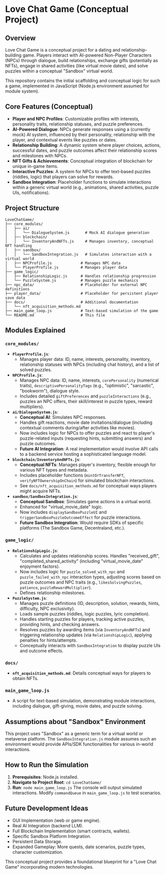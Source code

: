 # Love Chat Game (Conceptual Project)

## Overview

Love Chat Game is a conceptual project for a dating and relationship-building game. Players interact with AI-powered Non-Player Characters (NPCs) through dialogue, build relationships, exchange gifts (potentially as NFTs), engage in shared activities (like virtual movie dates), and solve puzzles within a conceptual "Sandbox" virtual world.

This repository contains the initial scaffolding and conceptual logic for such a game, implemented in JavaScript (Node.js environment assumed for module system).

## Core Features (Conceptual)

*   **Player and NPC Profiles**: Customizable profiles with interests, personality traits, relationship statuses, and puzzle preferences.
*   **AI-Powered Dialogue**: NPCs generate responses using a (currently mock) AI system, influenced by their personality, relationship with the player, and contextual events like puzzles or dates.
*   **Relationship Building**: A dynamic system where player choices, actions, successful dates, and puzzle outcomes affect their relationship scores and milestones with NPCs.
*   **NFT Gifts & Achievements**: Conceptual integration of blockchain for unique in-game items.
*   **Interactive Puzzles**: A system for NPCs to offer text-based puzzles (riddles, logic) that players can solve for rewards.
*   **Sandbox Integration**: Placeholder functions to simulate interactions within a generic virtual world (e.g., animations, shared activities, puzzle UIs, notifications).

## Project Structure

```
LoveChatGame/
├── core_modules/
│   ├── ai/
│   │   └── DialogueSystem.js       # Mock AI dialogue generation
│   ├── blockchain/
│   │   └── InventoryAndNFTs.js     # Manages inventory, conceptual NFT handling
│   ├── sandbox/
│   │   └── SandboxIntegration.js   # Simulates interaction with a virtual world
│   ├── NPCProfile.js             # Manages NPC data
│   └── PlayerProfile.js          # Manages player data
├── game_logic/
│   ├── RelationshipLogic.js      # Handles relationship progression
│   └── PuzzleSystem.js           # Manages puzzle mechanics
├── npc_data/                     # Placeholder for external NPC definitions
├── player_data/                  # Placeholder for persistent player save data
├── docs/                         # Additional documentation
│   └── nft_acquisition_methods.md
├── main_game_loop.js             # Text-based simulation of the game
└── README.md                     # This file
```

## Modules Explained

### `core_modules/`

*   **`PlayerProfile.js`**:
    *   Manages player data: ID, name, interests, personality, inventory, relationship statuses with NPCs (including chat history), and a list of solved puzzles.
*   **`NPCProfile.js`**:
    *   Manages NPC data: ID, name, interests, `corePersonality` (numerical traits), `descriptivePersonalityTags` (e.g., "optimistic", "sarcastic", "bookworm"), dialogue style.
    *   Includes detailed `giftPreferences` and `puzzleInteractions` (e.g., puzzles an NPC offers, their skill/interest in puzzle types, reward multipliers).
*   **`ai/DialogueSystem.js`**:
    *   **Conceptual AI**: Simulates NPC responses.
    *   Handles gift reactions, movie date invitations/dialogue (including contextual comments during/after activities like movies).
    *   Now includes logic for NPCs to offer puzzles and react to player's puzzle-related inputs (requesting hints, submitting answers) and puzzle outcomes.
    *   **Future AI Integration**: A real implementation would involve API calls to a backend service hosting a sophisticated language model.
*   **`blockchain/InventoryAndNFTs.js`**:
    *   **Conceptual NFTs**: Manages player's inventory, flexible enough for various NFT types and metadata.
    *   Includes placeholder functions (`mintOrTransferNFT`, `verifyNFTOwnershipOnChain`) for simulated blockchain interactions.
    *   See `docs/nft_acquisition_methods.md` for conceptual ways players might acquire NFTs.
*   **`sandbox/SandboxIntegration.js`**:
    *   **Conceptual Sandbox**: Simulates game actions in a virtual world.
    *   Enhanced for "virtual_movie_date" logic.
    *   Now includes `displaySandboxPuzzleUI` and `triggerSandboxPuzzleOutcomeEffect` for puzzle interactions.
    *   **Future Sandbox Integration**: Would require SDKs of specific platforms (The Sandbox Game, Decentraland, etc.).

### `game_logic/`

*   **`RelationshipLogic.js`**:
    *   Calculates and updates relationship scores. Handles "received_gift", "completed_shared_activity" (including "virtual_movie_date" enjoyment factors).
    *   Now includes logic for `puzzle_solved_with_npc` and `puzzle_failed_with_npc` interaction types, adjusting scores based on puzzle outcomes and NPC traits (e.g., `likesSolvingPuzzles`, `patience`, `puzzleRewardMultiplier`).
    *   Defines relationship milestones.
*   **`PuzzleSystem.js`**:
    *   Manages puzzle definitions (ID, description, solution, rewards, hints, difficulty, NPC exclusivity).
    *   Loads sample puzzles (riddles, logic puzzles, lyric completion).
    *   Handles starting puzzles for players, tracking active puzzles, providing hints, and checking answers.
    *   Resolves puzzles by awarding items (via `InventoryAndNFTs`) and triggering relationship updates (via `RelationshipLogic`), applying penalties for hints/attempts.
    *   Conceptually interacts with `SandboxIntegration` to display puzzle UIs and outcome effects.

### `docs/`
*   **`nft_acquisition_methods.md`**: Details conceptual ways for players to obtain NFTs.

### `main_game_loop.js`

*   A script for text-based simulation, demonstrating module interactions, including dialogue, gift-giving, movie dates, and puzzle solving.

## Assumptions about "Sandbox" Environment

This project uses "Sandbox" as a generic term for a virtual world or metaverse platform. The `SandboxIntegration.js` module assumes such an environment would provide APIs/SDK functionalities for various in-world interactions.

## How to Run the Simulation

1.  **Prerequisites**: Node.js installed.
2.  **Navigate to Project Root**: `cd LoveChatGame/`
3.  **Run**: `node main_game_loop.js`
    The console will output simulated interactions. Modify `commandQueue` in `main_game_loop.js` to test scenarios.

## Future Development Ideas

*   GUI Implementation (web or game engine).
*   Real AI Integration (backend LLM).
*   Full Blockchain Implementation (smart contracts, wallets).
*   Specific Sandbox Platform Integration.
*   Persistent Data Storage.
*   Expanded Gameplay: More quests, date scenarios, puzzle types, character customization.

This conceptual project provides a foundational blueprint for a "Love Chat Game" incorporating modern technologies.
